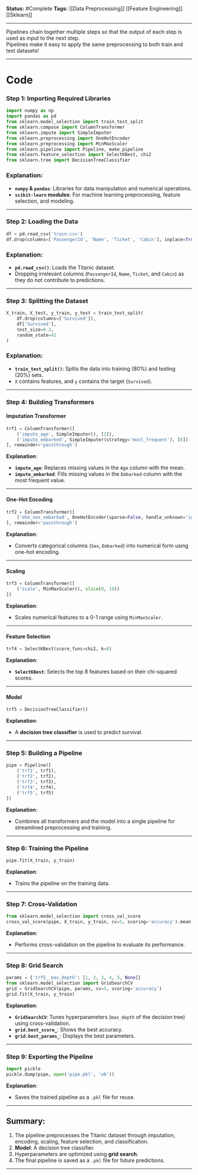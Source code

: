 **Status:**  #Complete 
**Tags:**   [[Data Preprocessing]]  [[Feature Engineering]] [[Sklearn]]

---

Pipelines chain together multiple steps so that the output of each step is used as input to the next step.  
Pipelines make it easy to apply the same preprocessing to both train and test datasets!

---
# **Code**

### Step 1: Importing Required Libraries

```python
import numpy as np
import pandas as pd
from sklearn.model_selection import train_test_split
from sklearn.compose import ColumnTransformer
from sklearn.impute import SimpleImputer
from sklearn.preprocessing import OneHotEncoder
from sklearn.preprocessing import MinMaxScaler
from sklearn.pipeline import Pipeline, make_pipeline
from sklearn.feature_selection import SelectKBest, chi2
from sklearn.tree import DecisionTreeClassifier
```

### Explanation:

- **`numpy` & `pandas`**: Libraries for data manipulation and numerical operations.
- **`scikit-learn` modules**: For machine learning preprocessing, feature selection, and modeling.

---

### Step 2: Loading the Data

```python
df = pd.read_csv('train.csv')
df.drop(columns=['PassengerId', 'Name', 'Ticket', 'Cabin'], inplace=True)
```

### Explanation:

- **`pd.read_csv()`**: Loads the Titanic dataset.
- Dropping irrelevant columns (`PassengerId`, `Name`, `Ticket`, and `Cabin`) as they do not contribute to predictions.

---

### Step 3: Splitting the Dataset

```python
X_train, X_test, y_train, y_test = train_test_split(
    df.drop(columns=['Survived']),
    df['Survived'],
    test_size=0.2,
    random_state=42
)
```

### Explanation:

- **`train_test_split()`**: Splits the data into training (80%) and testing (20%) sets.
- `X` contains features, and `y` contains the target (`Survived`).

---

### Step 4: Building Transformers

#### **Imputation Transformer**

```python
trf1 = ColumnTransformer([
    ('impute_age', SimpleImputer(), [2]),
    ('impute_embarked', SimpleImputer(strategy='most_frequent'), [6])
], remainder='passthrough')
```

**Explanation**:

- **`impute_age`**: Replaces missing values in the `Age` column with the mean.
- **`impute_embarked`**: Fills missing values in the `Embarked` column with the most frequent value.

---

#### **One-Hot Encoding**

```python
trf2 = ColumnTransformer([
    ('ohe_sex_embarked', OneHotEncoder(sparse=False, handle_unknown='ignore'), [1, 6])
], remainder='passthrough')
```

**Explanation**:

- Converts categorical columns (`Sex`, `Embarked`) into numerical form using one-hot encoding.

---

#### **Scaling**

```python
trf3 = ColumnTransformer([
    ('scale', MinMaxScaler(), slice(0, 10))
])
```

**Explanation**:

- Scales numerical features to a 0-1 range using `MinMaxScaler`.

---

#### **Feature Selection**

```python
trf4 = SelectKBest(score_func=chi2, k=8)
```

**Explanation**:

- **`SelectKBest`**: Selects the top 8 features based on their chi-squared scores.

---

#### **Model**

```python
trf5 = DecisionTreeClassifier()
```

**Explanation**:

- A **decision tree classifier** is used to predict survival.

---

### Step 5: Building a Pipeline

```python
pipe = Pipeline([
    ('trf1', trf1),
    ('trf2', trf2),
    ('trf3', trf3),
    ('trf4', trf4),
    ('trf5', trf5)
])
```

**Explanation**:

- Combines all transformers and the model into a single pipeline for streamlined preprocessing and training.

---

### Step 6: Training the Pipeline

```python
pipe.fit(X_train, y_train)
```

**Explanation**:

- Trains the pipeline on the training data.

---

### Step 7: Cross-Validation

```python
from sklearn.model_selection import cross_val_score
cross_val_score(pipe, X_train, y_train, cv=5, scoring='accuracy').mean()
```

**Explanation**:

- Performs cross-validation on the pipeline to evaluate its performance.

---

### Step 8: Grid Search

```python
params = {'trf5__max_depth': [1, 2, 3, 4, 5, None]}
from sklearn.model_selection import GridSearchCV
grid = GridSearchCV(pipe, params, cv=5, scoring='accuracy')
grid.fit(X_train, y_train)
```

**Explanation**:

- **`GridSearchCV`**: Tunes hyperparameters (`max_depth` of the decision tree) using cross-validation.
- **`grid.best_score_`**: Shows the best accuracy.
- **`grid.best_params_`**: Displays the best parameters.

---

### Step 9: Exporting the Pipeline

```python
import pickle
pickle.dump(pipe, open('pipe.pkl', 'wb'))
```

**Explanation**:

- Saves the trained pipeline as a `.pkl` file for reuse.

---

## Summary:

1. The pipeline preprocesses the Titanic dataset through imputation, encoding, scaling, feature selection, and classification.
2. **Model**: A decision tree classifier.
3. Hyperparameters are optimized using **grid search**.
4. The final pipeline is saved as a `.pkl` file for future predictions.

---
